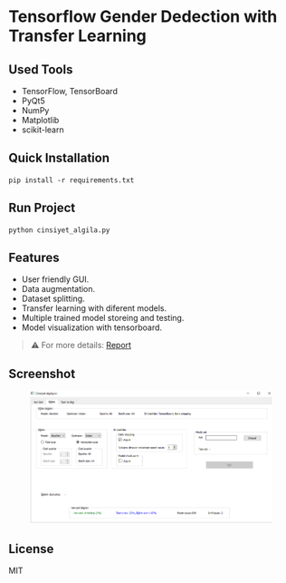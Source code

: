# Tensorflow Gender Dedection with Transfer Learning

## Used Tools
- TensorFlow, TensorBoard
- PyQt5
- NumPy
- Matplotlib
- scikit-learn


## Quick Installation
```
pip install -r requirements.txt
```
## Run Project
```
python cinsiyet_algila.py
```


## Features
- User friendly GUI.
- Data augmentation.
- Dataset splitting.
- Transfer learning with diferent models.
- Multiple trained model storeing and testing.
- Model visualization with tensorboard.

> ⚠️ For more details: [Report](./report.pdf)


## Screenshot
<p align="center">
  <img src="./images/1.png" width="85%"/>
</p>


## License
MIT
